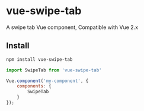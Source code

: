 # vue-swipe-tab

A swipe tab Vue component, Compatible with Vue 2.x

## Install

``` sh
npm install vue-swipe-tab
```

``` js
import SwipeTab from 'vue-swipe-tab'

Vue.component('my-component', {
    components: {
        SwipeTab
    }
});
```
